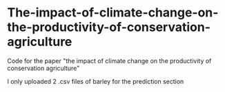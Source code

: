 # The-impact-of-climate-change-on-the-productivity-of-conservation-agriculture
Code for the paper "the impact of climate change on the productivity of conservation agriculture"

I only uploaded 2 .csv files of barley for the prediction section 

